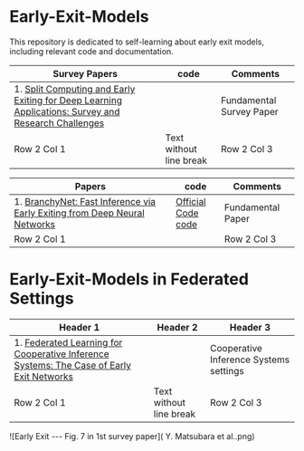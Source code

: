 # Early-Exit-Models
 This repository is dedicated to self-learning about early exit models, including relevant code and documentation.  

| Survey Papers    | code              | Comments    |
|-------------|-------------------------|-------------|
| 1. [Split Computing and Early Exiting for Deep Learning Applications: Survey and Research Challenges](https://dl.acm.org/doi/pdf/10.1145/3527155) |       | Fundamental Survey Paper |
| Row 2 Col 1 | Text without line break | Row 2 Col 3 |

| Papers   | code               | Comments   |
|-------------|-------------------------|-------------|
| 1. [BranchyNet: Fast Inference via Early Exiting from Deep Neural Networks](https://arxiv.org/abs/1709.01686)| [Official Code](https://gitlab.com/kunglab/branchynet)<br>[code](https://github.com/gorakraj/earlyexit_onnx/tree/master/Networks/6.%20BranchyNet)      | Fundamental  Paper |
| Row 2 Col 1 |  | Row 2 Col 3 |

# Early-Exit-Models in Federated Settings

| Header 1    | Header 2                | Header 3    |
|-------------|-------------------------|-------------|
| 1. [Federated Learning for Cooperative Inference Systems: The Case of Early Exit Networks](https://arxiv.org/abs/2405.04249) |       | Cooperative Inference Systems settings |
| Row 2 Col 1 | Text without line break | Row 2 Col 3 |



![Early Exit --- Fig. 7 in 1st survey paper]( Y. Matsubara et al..png)
